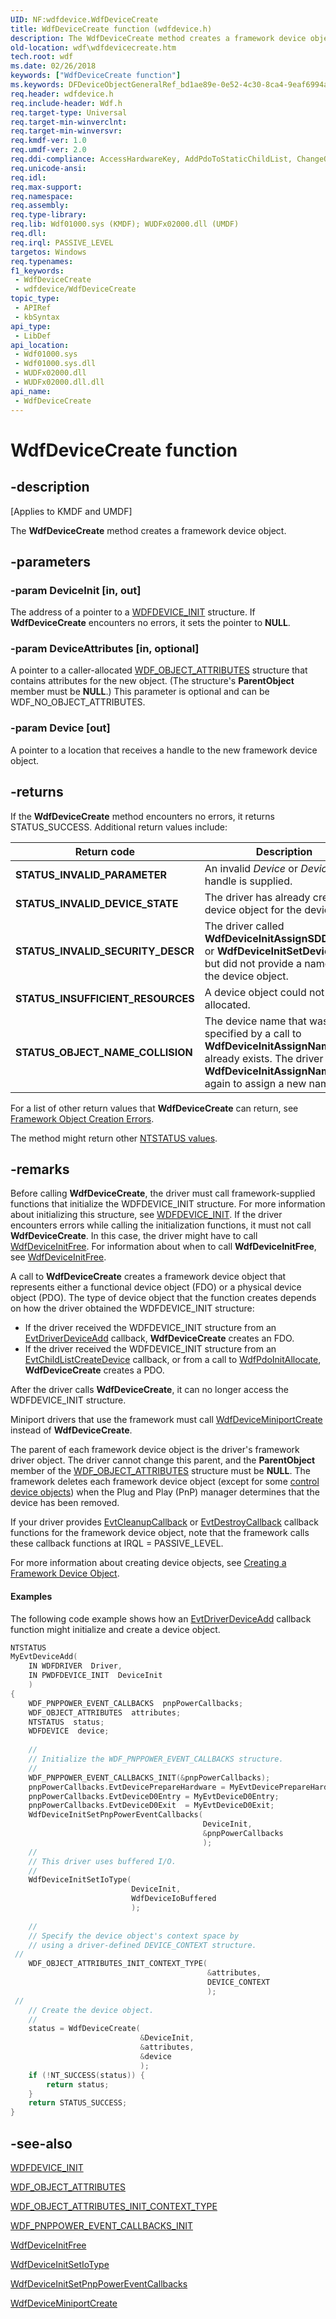 ```yaml
---
UID: NF:wdfdevice.WdfDeviceCreate
title: WdfDeviceCreate function (wdfdevice.h)
description: The WdfDeviceCreate method creates a framework device object.
old-location: wdf\wdfdevicecreate.htm
tech.root: wdf
ms.date: 02/26/2018
keywords: ["WdfDeviceCreate function"]
ms.keywords: DFDeviceObjectGeneralRef_bd1ae89e-0e52-4c30-8ca4-9eaf6994a2f2.xml, WdfDeviceCreate, WdfDeviceCreate method, kmdf.wdfdevicecreate, wdf.wdfdevicecreate, wdfdevice/WdfDeviceCreate
req.header: wdfdevice.h
req.include-header: Wdf.h
req.target-type: Universal
req.target-min-winverclnt: 
req.target-min-winversvr: 
req.kmdf-ver: 1.0
req.umdf-ver: 2.0
req.ddi-compliance: AccessHardwareKey, AddPdoToStaticChildList, ChangeQueueState, ChildDeviceInitAPI, ChildListConfiguration, ControlDeviceDeleted, ControlDeviceInitAllocate, ControlDeviceInitAPI, CtlDeviceFinishInitDeviceAdd, CtlDeviceFinishInitDrEntry, DeviceCreateFail, DeviceInitAllocate, DeviceInitAPI, DriverCreate, InitFreeDeviceCreate, InitFreeDeviceCreateType2, InitFreeDeviceCreateType4, InitFreeNull, KmdfIrql, KmdfIrql2, PdoDeviceInitAPI, PdoInitFreeDeviceCreate, PdoInitFreeDeviceCreateType2, PdoInitFreeDeviceCreateType4
req.unicode-ansi: 
req.idl: 
req.max-support: 
req.namespace: 
req.assembly: 
req.type-library: 
req.lib: Wdf01000.sys (KMDF); WUDFx02000.dll (UMDF)
req.dll: 
req.irql: PASSIVE_LEVEL
targetos: Windows
req.typenames: 
f1_keywords:
 - WdfDeviceCreate
 - wdfdevice/WdfDeviceCreate
topic_type:
 - APIRef
 - kbSyntax
api_type:
 - LibDef
api_location:
 - Wdf01000.sys
 - Wdf01000.sys.dll
 - WUDFx02000.dll
 - WUDFx02000.dll.dll
api_name:
 - WdfDeviceCreate
---
```


# WdfDeviceCreate function


## -description

<p class="CCE_Message">[Applies to KMDF and UMDF]</p>

The <b>WdfDeviceCreate</b> method creates a framework device object.

## -parameters

### -param DeviceInit [in, out]

The address of a pointer to a <a href="/windows-hardware/drivers/wdf/wdfdevice_init">WDFDEVICE_INIT</a> structure. If <b>WdfDeviceCreate</b> encounters no errors, it sets the pointer to <b>NULL</b>.

### -param DeviceAttributes [in, optional]

A pointer to a caller-allocated <a href="/windows-hardware/drivers/ddi/wdfobject/ns-wdfobject-_wdf_object_attributes">WDF_OBJECT_ATTRIBUTES</a> structure that contains attributes for the new object. (The structure's <b>ParentObject</b> member must be <b>NULL</b>.) This parameter is optional and can be WDF_NO_OBJECT_ATTRIBUTES.

### -param Device [out]

A pointer to a location that receives a handle to the new framework device object.

## -returns

If the **WdfDeviceCreate** method encounters no errors, it returns STATUS_SUCCESS. Additional return values include:

|Return code|Description|
|--- |--- |
|**STATUS_INVALID_PARAMETER**|An invalid *Device* or *DeviceInit* handle is supplied.|
|**STATUS_INVALID_DEVICE_STATE**|The driver has already created a device object for the device.|
|**STATUS_INVALID_SECURITY_DESCR**|The driver called **WdfDeviceInitAssignSDDLString** or **WdfDeviceInitSetDeviceClass** but did not provide a name for the device object.|
|**STATUS_INSUFFICIENT_RESOURCES**|A device object could not be allocated.|
|**STATUS_OBJECT_NAME_COLLISION**|The device name that was specified by a call to **WdfDeviceInitAssignName** already exists. The driver can call **WdfDeviceInitAssignName** again to assign a new name.|

For a list of other return values that **WdfDeviceCreate** can return, see <a href="/windows-hardware/drivers/wdf/framework-object-creation-errors">Framework Object Creation Errors</a>.

The method might return other <a href="/windows-hardware/drivers/kernel/ntstatus-values">NTSTATUS values</a>.

## -remarks

Before calling <b>WdfDeviceCreate</b>, the driver must call framework-supplied functions that initialize the WDFDEVICE_INIT structure. For more information about initializing this structure, see <a href="/windows-hardware/drivers/wdf/wdfdevice_init">WDFDEVICE_INIT</a>. If the driver encounters errors while calling the initialization functions, it must not call <b>WdfDeviceCreate</b>. In this case, the driver might have to call <a href="/windows-hardware/drivers/ddi/wdfdevice/nf-wdfdevice-wdfdeviceinitfree">WdfDeviceInitFree</a>. For information about when to call <b>WdfDeviceInitFree</b>, see <a href="/windows-hardware/drivers/ddi/wdfdevice/nf-wdfdevice-wdfdeviceinitfree">WdfDeviceInitFree</a>.

A call to <b>WdfDeviceCreate</b> creates a framework device object that represents either a functional device object (FDO) or a physical device object (PDO). The type of device object that the function creates depends on how the driver obtained the WDFDEVICE_INIT structure: 

<ul>
<li>
If the driver received the WDFDEVICE_INIT structure from an <a href="/windows-hardware/drivers/ddi/wdfdriver/nc-wdfdriver-evt_wdf_driver_device_add">EvtDriverDeviceAdd</a> callback, <b>WdfDeviceCreate</b> creates an FDO. 

</li>
<li>
If the driver received the WDFDEVICE_INIT structure from an <a href="/windows-hardware/drivers/ddi/wdfchildlist/nc-wdfchildlist-evt_wdf_child_list_create_device">EvtChildListCreateDevice</a> callback, or from a call to <a href="/windows-hardware/drivers/ddi/wdfpdo/nf-wdfpdo-wdfpdoinitallocate">WdfPdoInitAllocate</a>, <b>WdfDeviceCreate</b> creates a PDO.

</li>
</ul>
After the driver calls <b>WdfDeviceCreate</b>, it can no longer access the WDFDEVICE_INIT structure.

Miniport drivers that use the framework must call <a href="/windows-hardware/drivers/ddi/wdfminiport/nf-wdfminiport-wdfdeviceminiportcreate">WdfDeviceMiniportCreate</a> instead of <b>WdfDeviceCreate</b>. 

The parent of each framework device object is the driver's framework driver object. The driver cannot change this parent, and the <b>ParentObject</b> member of the <a href="/windows-hardware/drivers/ddi/wdfobject/ns-wdfobject-_wdf_object_attributes">WDF_OBJECT_ATTRIBUTES</a> structure must be <b>NULL</b>. The framework deletes each framework device object (except for some <a href="/windows-hardware/drivers/wdf/using-control-device-objects">control device objects</a>) when the Plug and Play (PnP) manager determines that the device has been removed.

If your driver provides <a href="/windows-hardware/drivers/ddi/wdfobject/nc-wdfobject-evt_wdf_object_context_cleanup">EvtCleanupCallback</a> or <a href="/windows-hardware/drivers/ddi/wdfobject/nc-wdfobject-evt_wdf_object_context_destroy">EvtDestroyCallback</a> callback functions for the framework device object, note that the framework calls these callback functions at IRQL = PASSIVE_LEVEL.

For more information about creating device objects, see <a href="/windows-hardware/drivers/wdf/creating-a-framework-device-object">Creating a Framework Device Object</a>.


#### Examples

The following code example shows how an <a href="/windows-hardware/drivers/ddi/wdfdriver/nc-wdfdriver-evt_wdf_driver_device_add">EvtDriverDeviceAdd</a> callback function might initialize and create a device object.

```cpp
NTSTATUS
MyEvtDeviceAdd(
    IN WDFDRIVER  Driver,
    IN PWDFDEVICE_INIT  DeviceInit
    )
{
    WDF_PNPPOWER_EVENT_CALLBACKS  pnpPowerCallbacks;
    WDF_OBJECT_ATTRIBUTES  attributes;
    NTSTATUS  status;
    WDFDEVICE  device;
 
    //
    // Initialize the WDF_PNPPOWER_EVENT_CALLBACKS structure.
    //
    WDF_PNPPOWER_EVENT_CALLBACKS_INIT(&pnpPowerCallbacks);
    pnpPowerCallbacks.EvtDevicePrepareHardware = MyEvtDevicePrepareHardware;
    pnpPowerCallbacks.EvtDeviceD0Entry = MyEvtDeviceD0Entry;
    pnpPowerCallbacks.EvtDeviceD0Exit  = MyEvtDeviceD0Exit;
    WdfDeviceInitSetPnpPowerEventCallbacks(
                                           DeviceInit,
                                           &pnpPowerCallbacks
                                           );
    //
    // This driver uses buffered I/O.
    //
    WdfDeviceInitSetIoType(
                           DeviceInit,
                           WdfDeviceIoBuffered
                           );
 
    //
    // Specify the device object's context space by
    // using a driver-defined DEVICE_CONTEXT structure.
 //
    WDF_OBJECT_ATTRIBUTES_INIT_CONTEXT_TYPE(
                                            &attributes,
                                            DEVICE_CONTEXT
                                            );
 //
    // Create the device object.
    //
    status = WdfDeviceCreate(
                             &DeviceInit,
                             &attributes,
                             &device
                             );
    if (!NT_SUCCESS(status)) {
        return status;
    }
    return STATUS_SUCCESS;
}
```

## -see-also

<a href="/windows-hardware/drivers/wdf/wdfdevice_init">WDFDEVICE_INIT</a>



<a href="/windows-hardware/drivers/ddi/wdfobject/ns-wdfobject-_wdf_object_attributes">WDF_OBJECT_ATTRIBUTES</a>



<a href="/windows-hardware/drivers/wdf/wdf-object-attributes-init-context-type">WDF_OBJECT_ATTRIBUTES_INIT_CONTEXT_TYPE</a>



<a href="/windows-hardware/drivers/ddi/wdfdevice/nf-wdfdevice-wdf_pnppower_event_callbacks_init">WDF_PNPPOWER_EVENT_CALLBACKS_INIT</a>



<a href="/windows-hardware/drivers/ddi/wdfdevice/nf-wdfdevice-wdfdeviceinitfree">WdfDeviceInitFree</a>



<a href="/windows-hardware/drivers/ddi/wdfdevice/nf-wdfdevice-wdfdeviceinitsetiotype">WdfDeviceInitSetIoType</a>



<a href="/windows-hardware/drivers/ddi/wdfdevice/nf-wdfdevice-wdfdeviceinitsetpnppowereventcallbacks">WdfDeviceInitSetPnpPowerEventCallbacks</a>



<a href="/windows-hardware/drivers/ddi/wdfminiport/nf-wdfminiport-wdfdeviceminiportcreate">WdfDeviceMiniportCreate</a>
